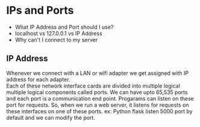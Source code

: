 # IPs and Ports

* What IP Address and Port should I use?
* localhost vs 127.0.0.1 vs IP Address
* Why can't I connect to my server

## IP Address

Whenever we connect with a LAN or wifi adapter we get assigned with IP address for each adapter.  
Each of these network interface cards are divided into multiple logical multiple logical components called ports.
We can have upto 65,535 ports and each port is a communication end point.  Progarams can listen on these port for requests.
So, when we run a web server, it listens for requests on these interfaces on one of these ports.  ex: Python flask listen 5000 port
by default and we can modify the port.
